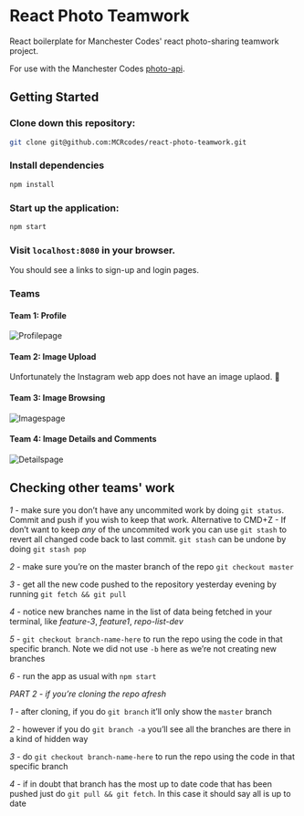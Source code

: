 # React Photo Teamwork

React boilerplate for Manchester Codes' react photo-sharing teamwork project.

For use with the Manchester Codes [photo-api](http://mcr-codes-image-sharing-api.herokuapp.com/).

## Getting Started

### Clone down this repository:

```bash
git clone git@github.com:MCRcodes/react-photo-teamwork.git
```

### Install dependencies

```bash
npm install
```

### Start up the application:

```bash
npm start
```

### Visit `localhost:8080` in your browser.

You should see a links to sign-up and login pages.

### Teams

#### Team 1: Profile

![Profilepage](https://github.com/MCRcodes/react-photo-teamwork/blob/master/public/img/profile-example.png?raw=true)

#### Team 2: Image Upload

Unfortunately the Instagram web app does not have an image uplaod. :information_desk_person:

#### Team 3: Image Browsing

![Imagespage](https://github.com/MCRcodes/react-photo-teamwork/blob/master/public/img/browse-example.png?raw=true)

#### Team 4: Image Details and Comments

![Detailspage](https://github.com/MCRcodes/react-photo-teamwork/blob/master/public/img/details-example.png?raw=true)

## Checking other teams' work

*1* - make sure you don’t have any uncommited work by doing `git status`. Commit and push if you wish to keep that work.
Alternative to CMD+Z - If don’t want to keep *any* of the uncommited work you can use `git stash` to revert all changed code back to last commit. `git stash` can be undone by doing `git stash pop`

*2* - make sure you’re on the master branch of the repo `git checkout master`

*3* - get all the new code pushed to the repository yesterday evening by running `git fetch && git pull`

*4* - notice new branches name in the list of data being fetched in your terminal, like  _feature-3_, _feature1_, _repo-list-dev_ 

*5* - `git checkout branch-name-here` to run the repo using the code in that specific branch. Note we did not use `-b` here as we’re not creating new branches

*6* - run the app as usual with `npm start`

*_PART 2 - if you’re cloning the repo afresh_*

*1* - after cloning, if you do `git branch` it’ll only show the `master` branch

*2* - however if you do `git branch -a` you’ll see all the branches are there in a kind of hidden way

*3* - do `git checkout branch-name-here` to run the repo using the code in  that specific branch

*4* - if in doubt that branch has the most up to date code that has been pushed just do `git pull && git fetch`. In this case it should say all is up to date
